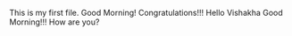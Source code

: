 This is my first file.
Good Morning!
Congratulations!!!
Hello Vishakha Good Morning!!!
How are you?
